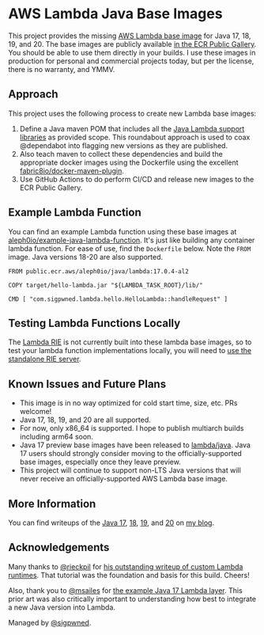 # AWS Lambda Java Base Images

This project provides the missing [AWS Lambda base image](https://docs.aws.amazon.com/lambda/latest/dg/runtimes-images.html) for Java 17, 18, 19, and 20. The base images are publicly available [in the ECR Public Gallery](https://gallery.ecr.aws/aleph0io/lambda/java). You should be able to use them directly in your builds. I use these images in production for personal and commercial projects today, but per the license, there is no warranty, and YMMV.

## Approach

This project uses the following process to create new Lambda base images:

1. Define a Java maven POM that includes all the [Java Lambda support libraries](https://github.com/aws/aws-lambda-java-libs) as provided scope. This roundabout approach is used to coax @dependabot into flagging new versions as they are published.
2. Also teach maven to collect these dependencies and build the appropriate docker images using the Dockerfile using the excellent [fabric8io/docker-maven-plugin](https://github.com/fabric8io/docker-maven-plugin).
3. Use GitHub Actions to do perform CI/CD and release new images to the ECR Public Gallery.

## Example Lambda Function

You can find an example Lambda function using these base images at [aleph0io/example-java-lambda-function](https://github.com/aleph0io/example-java-lambda-function). It's just like building any container lambda function. For ease of use, find the `Dockerfile` below. Note the `FROM` image. Java versions 18-20 are also supported.

    FROM public.ecr.aws/aleph0io/java/lambda:17.0.4-al2
    
    COPY target/hello-lambda.jar "${LAMBDA_TASK_ROOT}/lib/"
    
    CMD [ "com.sigpwned.lambda.hello.HelloLambda::handleRequest" ]

## Testing Lambda Functions Locally

The [Lambda RIE](https://github.com/aws/aws-lambda-runtime-interface-emulator) is not currently built into these lambda base images, so to test your lambda function implementations locally, you will need to [use the standalone RIE server](https://docs.aws.amazon.com/lambda/latest/dg/images-test.html#images-test-add).

## Known Issues and Future Plans

* This image is in no way optimized for cold start time, size, etc. PRs welcome!
* Java 17, 18, 19, and 20 are all supported.
* For now, only x86_64 is supported. I hope to publish multiarch builds including arm64 soon.
* Java 17 preview base images have been released to [lambda/java](https://gallery.ecr.aws/lambda/java). Java 17 users should strongly consider moving to the officially-supported base images, especially once they leave preview.
* This project will continue to support non-LTS Java versions that will never receive an officially-supported AWS Lambda base image.

## More Information

You can find writeups of the [Java 17](https://sigpwned.com/2022/07/23/aws-lambda-base-images-for-java-17/), [18](https://sigpwned.com/2022/08/31/aws-lambda-base-images-for-java-18-too/), [19](https://sigpwned.com/2022/09/21/aws-lambda-base-images-for-java-19/), and [20](https://sigpwned.com/2023/03/24/community-managed-aws-lambda-base-images-for-java-20/) on [my blog](https://sigpwned.com/).

## Acknowledgements

Many thanks to [@rieckpil](https://github.com/rieckpil) for [his outstanding writeup of custom Lambda runtimes](https://rieckpil.de/java-aws-lambda-container-image-support-complete-guide/). That tutorial was the foundation and basis for this build. Cheers!

Also, thank you to [@msailes](https://github.com/msailes) for [the example Java 17 Lambda layer](https://github.com/msailes/lambda-java17-layer). This prior art was also critically important to understanding how best to integrate a new Java version into Lambda.

Managed by [@sigpwned](https://github.com/sigpwned).
